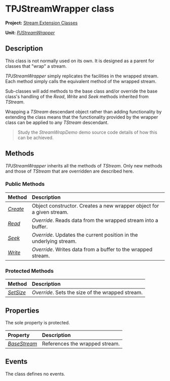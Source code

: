 # TPJStreamWrapper class

**Project:** [Stream Extension Classes](../API.md)

**Unit:** [_PJStreamWrapper_](./PJStreamWrapper.md)

## Description

This class is not normally used on its own. It is designed as a parent for classes that "wrap" a stream.

_TPJStreamWrapper_ simply replicates the facilities in the wrapped stream. Each method simply calls the equivalent method of the wrapped stream.

Sub-classes will add methods to the base class and/or override the base class's handling of the _Read_, _Write_ and _Seek_ methods inherited from _TStream_.

Wrapping a _TStream_ descendant object rather than adding functionality by extending the class means that the functionality provided by the wrapper class can be applied to any _TStream_ descendant.

> Study the _StreamWrapDemo_ demo source code details of how this can be achieved.

## Methods

_TPJStreamWrapper_ inherits all the methods of _TStream_. Only new methods and those of _TStream_ that are overridden are described here.

### Public Methods

| Method | Description |
|:-------|:------------|
| [_Create_](TPJStreamWrapper-Create.md) | Object constructor. Creates a new wrapper object for a given stream. |
| [_Read_](TPJStreamWrapper-Read.md) | _Override_. Reads data from the wrapped stream into a buffer. |
| [_Seek_](TPJStreamWrapper-Seek.md) | _Override_. Updates the current position in the underlying stream. |
| [_Write_](TPJStreamWrapper-Write.md) | _Override_. Writes data from a buffer to the wrapped stream. |

### Protected Methods

| Method | Description |
|:-------|:------------|
| [_SetSize_](TPJStreamWrapper-SetSize.md) | _Override_. Sets the size of the wrapped stream. |

## Properties

The sole property is protected.

| Property | Description |
|:---------|:------------|
| [_BaseStream_](TPJStreamWrapper-BaseStream.md) | References the wrapped stream. |

## Events

The class defines no events.
